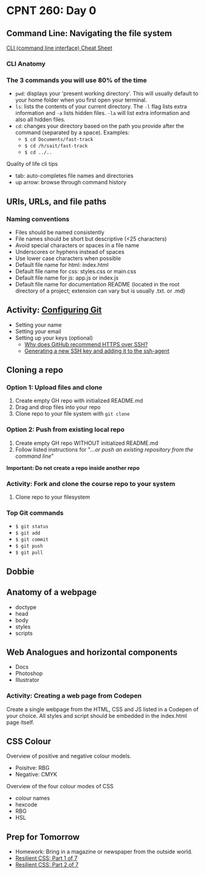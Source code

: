# CPNT 260: Day 0

## Command Line: Navigating the file system

[CLI (command line interface) Cheat Sheet](https://www.git-tower.com/blog/command-line-cheat-sheet/)

### CLI Anatomy

### The 3 commands you will use 80% of the time

- `pwd`: displays your 'present working directory'. This will usually default to your home folder when you first open your terminal.
- `ls`: lists the contents of your current directory. The `-l` flag lists extra information and `-a` lists hidden files. `-la` will list extra information and also all hidden files.
- `cd`: changes your directory based on the path you provide after the command (separated by a space). Examples:
  - `$ cd Documents/fast-track`
  - `$ cd /h/sait/fast-track`
  - `$ cd ../..`

Quality of life cli tips

- tab: auto-completes file names and directories
- up arrow: browse through command history

## URIs, URLs, and file paths

### Naming conventions

- Files should be named consistently
- File names should be short but descriptive (<25 characters)
- Avoid special characters or spaces in a file name
- Underscores or hyphens instead of spaces
- Use lower case characters when possible
- Default file name for html: index.html
- Default file name for css: styles.css or main.css
- Default file name for js: app.js or index.js
- Default file name for documentation README (located in the root directory of a project; extension can vary but is usually .txt. or .md)

## Activity: [Configuring Git](https://git-scm.com/book/en/v2/Getting-Started-First-Time-Git-Setup)

- Setting your name
- Setting your email
- Setting up your keys (optional)
  - [Why does GitHub recommend HTTPS over SSH?](https://stackoverflow.com/questions/11041729/why-does-github-recommend-https-over-ssh)
  - [Generating a new SSH key and adding it to the ssh-agent](https://help.github.com/en/github/authenticating-to-github/generating-a-new-ssh-key-and-adding-it-to-the-ssh-agent)

## Cloning a repo

### Option 1: Upload files and clone

1. Create empty GH repo with initialized README.md
2. Drag and drop files into your repo
3. Clone repo to your file system with `git clone`

### Option 2: Push from existing local repo

1. Create empty GH repo WITHOUT initialized README.md
2. Follow listed instructions for "*…or push an existing repository from the command line*"  

**Important: Do not create a repo inside another repo**

### Activity: Fork and clone the course repo to your system

1. Clone repo to your filesystem

### Top Git commands

- `$ git status`
- `$ git add`
- `$ git commit`
- `$ git push`
- `$ git pull`

## Dobbie

## Anatomy of a webpage

- doctype
- head
- body
- styles
- scripts

## Web Analogues and horizontal components

- Docs
- Photoshop
- Illustrator

### Activity: Creating a web page from Codepen

Create a single webpage from the HTML, CSS and JS listed in a Codepen of your choice. All styles and script should be embedded in the index.html page itself.

## CSS Colour

Overview of positive and negative colour models.

- Poisitve: RBG
- Negative: CMYK

Overview of the four colour modes of CSS

- colour names
- hexcode
- RBG
- HSL

## Prep for Tomorrow

- Homework: Bring in a magazine or newspaper from the outside world.
- [Resilient CSS: Part 1 of 7](https://youtu.be/u00FY9vADfQ)
- [Resilient CSS: Part 2 of 7](https://youtu.be/WM_cKHH7bZ0)
